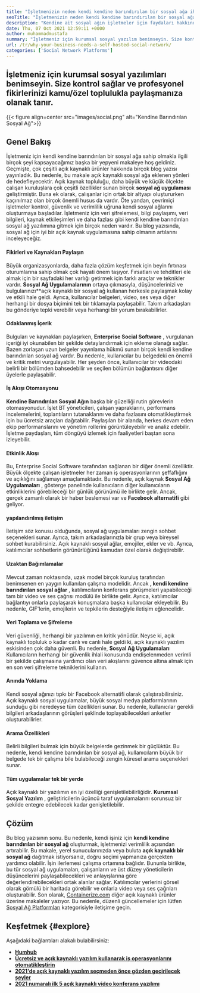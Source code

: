 ```yaml
---
title: "İşletmenizin neden kendi kendine barındırılan bir sosyal ağa ihtiyacı var?" 
seoTitle: "İşletmenizin neden kendi kendine barındırılan bir sosyal ağa ihtiyacı var?" 
description: "Kendine ait sosyal ağın işletmeler için faydaları hakkında bilgi edinmek için bu makaleyi izleyin. Takımlar ve bireyler için kamu/özel alanlar kurmanıza olanak tanır." 
date: Thu, 07 Oct 2021 12:59:11 +0000
author: muhammadmustafa
summary: "İşletmeniz için kurumsal sosyal yazılım benimseyin. Size kontrol sağlar ve profesyonel fikirlerinizi kamu/özel toplulukla paylaşmanıza olanak tanır." 
url: /tr/why-your-business-needs-a-self-hosted-social-network/
categories: ['Social Network Platforms']
---
```


## İşletmeniz için kurumsal sosyal yazılımları benimseyin. Size kontrol sağlar ve profesyonel fikirlerinizi kamu/özel toplulukla paylaşmanıza olanak tanır.

{{< figure align=center src="images/social.png" alt="Kendine Barındırılan Sosyal Ağ">}}


## Genel Bakış
İşletmeniz için kendi kendine barındırılan bir sosyal ağa sahip olmakla ilgili birçok şeyi kapsayacağımız başka bir yepyeni makaleye hoş geldiniz. Geçmişte, çok çeşitli açık kaynaklı ürünler hakkında birçok blog yazısı yayınladık. Bu nedenle, bu makale açık kaynaklı sosyal ağa eklenen yönleri de hedefleyecektir. Açık kaynak topluluğu, daha büyük ve küçük ölçekte çalışan kuruluşlara çok çeşitli özellikler sunan birçok  **sosyal ağ uygulaması**  geliştirmiştir. Buna ek olarak, çalışanlar için ortak bir altyapı oluştururken kaçınılmaz olan birçok önemli husus da vardır.
Öte yandan, çevrimiçi işletmeler kontrol, güvenlik ve verimlilik uğruna kendi sosyal ağlarını oluşturmaya başladılar. İşletmeniz için veri şifrelemesi, bilgi paylaşımı, veri bilgileri, kaynak etkileşimleri ve daha fazlası gibi kendi kendine barındırılan sosyal ağ yazılımına gitmek için birçok neden vardır. Bu blog yazısında, sosyal ağ için iyi bir açık kaynak uygulamasına sahip olmanın artılarını inceleyeceğiz.

#### Fikirleri ve Kaynakları Paylaşın
Büyük organizasyonlarda, daha fazla çözüm keşfetmek için beyin fırtınası oturumlarına sahip olmak çok hayati önem taşıyor. Fırsatları ve tehditleri ele almak için bir sayfadaki her varlığı getirmek için farklı araçlar ve teknikler vardır.  **Sosyal Ağ Uygulamalarının**  ortaya çıkmasıyla, düşüncelerinizi ve bulgularınızı**açık kaynaklı bir sosyal ağ kullanan herkesle paylaşmak kolay ve etkili hale geldi. Ayrıca, kullanıcılar belgeleri, video, ses veya diğer herhangi bir dosya biçimini tek bir tıklamayla paylaşabilir. Takım arkadaşları bu gönderiye tepki verebilir veya herhangi bir yorum bırakabilirler.

#### Odaklanmış İçerik
Bulguları ve kaynakları paylaşırken,  **Enterprise Social Software**  , vurgulanan içeriği iyi okunabilen bir şekilde detaylandırmak için ekleme olanağı sağlar. Bazen zorlaşan uzun belgeler yayınlama hükmü sunan birçok kendi kendine barındırılan sosyal ağ vardır. Bu nedenle, kullanıcılar bu belgedeki en önemli ve kritik metni vurgulayabilir. Her şeyden önce, kullanıcılar bir videodaki belirli bir bölümden bahsedebilir ve seçilen bölümün bağlantısını diğer üyelerle paylaşabilir.

#### İş Akışı Otomasyonu
 **Kendine Barındırılan Sosyal Ağın** başka bir güzelliği rutin görevlerin otomasyonudur. İşlet BT yöneticileri, çalışan yapraklarını, performans incelemelerini, toplantıların tutanaklarını ve daha fazlasını otomatikleştirmek için bu ücretsiz araçları dağıtabilir. Paylaşılan bir alanda, herkes devam eden ekip performanslarını ve yönetim rollerini görüntüleyebilir ve analiz edebilir. İşletme paydaşları, tüm döngüyü izlemek için faaliyetleri baştan sona izleyebilir.

#### Etkinlik Akışı
Bu, Enterprise Social Software tarafından sağlanan bir diğer önemli özelliktir. Büyük ölçekte çalışan işletmeler her zaman iş operasyonlarının şeffaflığını ve açıklığını sağlamayı amaçlamaktadır. Bu nedenle, açık kaynak  **Sosyal Ağ Uygulamaları** , gösterge panelinde kullanıcıların diğer kullanıcıların etkinliklerini görebileceği bir günlük görünümü ile birlikte gelir. Ancak, gerçek zamanlı olarak bir haber beslemesi var ve **Facebook alternatifi**  gibi geliyor.

#### yapılandırılmış iletişim
İletişim söz konusu olduğunda, sosyal ağ uygulamaları zengin sohbet seçenekleri sunar. Ayrıca, takım arkadaşlarınızla bir grup veya bireysel sohbet kurabilirsiniz. Açık kaynaklı sosyal ağlar, emojiler, ekler ve vb. Ayrıca, katılımcılar sohbetlerin görünürlüğünü kamudan özel olarak değiştirebilir.

#### Uzaktan Bağımlamalar
Mevcut zaman noktasında, uzak model birçok kuruluş tarafından benimsenen en yaygın kullanılan çalışma modelidir. Ancak  **, kendi kendine barındırılan sosyal ağlar**  , katılımcıların konferans görüşmeleri yapabileceği tam bir video ve ses çağrısı modülü ile birlikte gelir. Ayrıca, katılımcılar bağlantıyı onlarla paylaşarak konuşmalara başka kullanıcılar ekleyebilir. Bu nedenle, GIF'lerin, emojilerin ve tepkilerin desteğiyle iletişim eğlencelidir.

#### Veri Toplama ve Şifreleme
Veri güvenliği, herhangi bir yazılımın en kritik yönüdür. Neyse ki, açık kaynaklı topluluk o kadar canlı ve canlı hale geldi ki, açık kaynaklı yazılım eskisinden çok daha güvenli. Bu nedenle,  **Sosyal Ağ Uygulamaları**  Kullanıcıların herhangi bir güvenlik ihlali konusunda endişelenmeden verimli bir şekilde çalışmasına yardımcı olan veri akışlarını güvence altına almak için en son veri şifreleme tekniklerini kullanın.

#### Anında Yoklama
Kendi sosyal ağınızı tıpkı bir Facebook alternatifi olarak çalıştırabilirsiniz. Açık kaynaklı sosyal uygulamalar, büyük sosyal medya platformlarının sunduğu gibi neredeyse tüm özellikleri sunar. Bu nedenle, kullanıcılar gerekli bilgileri arkadaşlarının görüşleri şeklinde toplayabilecekleri anketler oluşturabilirler.

#### Arama Özellikleri
Belirli bilgileri bulmak için büyük belgelerde gezinmek bir güçlüktür. Bu nedenle, kendi kendine barındırılan bir sosyal ağ, kullanıcıların büyük bir belgede tek bir çalışma bile bulabileceği zengin küresel arama seçenekleri sunar.

#### Tüm uygulamalar tek bir yerde
Açık kaynaklı bir yazılımın en iyi özelliği genişletilebilirliğidir.  **Kurumsal Sosyal Yazılım**  , geliştiricilerin üçüncü taraf uygulamalarını sorunsuz bir şekilde entegre edebilecek kadar genişletilebilir.

## Çözüm
Bu blog yazısının sonu. Bu nedenle, kendi işiniz için  **kendi kendine barındırılan bir sosyal ağ** oluşturmak, işletmenizi verimlilik açısından artırabilir. Bu makale, yerel sunucularınızda veya buluta **açık kaynaklı bir sosyal ağ**  dağıtmak istiyorsanız, doğru seçimi yapmanıza gerçekten yardımcı olabilir. İşin ilerlemesi çalışma ortamına bağlıdır. Bununla birlikte, bu tür sosyal ağ uygulamaları, çalışanların ve üst düzey yöneticilerin düşüncelerini paylaşabilecekleri ve anlayışlarına göre değerlendirebilecekleri ortak alanlar sağlar. Katılımcılar yerlerini görsel olarak gömülü bir haritada görebilir ve onlarla video veya ses çağrıları oluşturabilir.
Son olarak, [Containerize.com][1] diğer açık kaynaklı ürünler üzerine makaleler yazıyor. Bu nedenle, düzenli güncellemeler için lütfen [Sosyal Ağ Platformları][2] kategorisiyle iletişime geçin.

## Keşfetmek {#explore}

Aşağıdaki bağlantıları alakalı bulabilirsiniz:
*  **[Humhub][3]**  
*  **[Ücretsiz ve açık kaynaklı yazılım kullanarak iş operasyonlarını otomatikleştirin][4]**  
*  **[2021'de açık kaynaklı yazılım seçmeden önce gözden geçirilecek şeyler][5]**  
* [  **2021 numaralı ilk 5 açık kaynaklı video konferans yazılımı**  ][6]



 [1]: https://www.containerize.com/
 [2]: https://products.containerize.com/social-network-platforms/
 [3]: https://products.containerize.com/social-network-platforms/humhub/
 [4]: https://blog.containerize.com/blogging/automate-business-operations-using-open-source-software/
 [5]: https://blog.containerize.com/cmdb-software/things-to-review-before-opting-open-source-software-in-2021/
 [6]: https://blog.containerize.com/video-conferencing-software/top-5-open-source-video-conferencing-software-of-2021/
